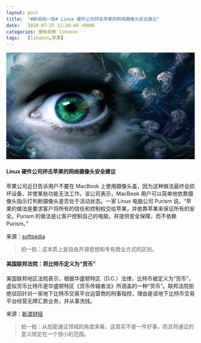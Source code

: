 ```yaml
---
layout: post
title:	"#新闻拍一拍# Linux 硬件公司抨击苹果的网络摄像头安全建议"
date:	2020-07-25 11:26:49 +0800 
categories:	硬核观察 linuxcn 
tags:	[linuxcn,苹果]
---
```



![](/Asserts/Images/album/202007/25/112634x8o9g81l2ogycy9g.jpg)


#### Linux 硬件公司抨击苹果的网络摄像头安全建议


苹果公司近日告诉用户不要在 MacBook 上使用摄像头盖，因为这种做法最终会损坏设备，并使某些功能无法工作。该公司表示，MacBook 用户可以简单地依靠摄像头指示灯判断摄像头是否处于活动状态。一家 Linux 电脑公司 Purism 说。“苹果的做法是要求客户将所有的信任和控制权交给苹果，并依靠苹果来保证所有的安全。Purism 的做法是让客户控制自己的电脑，并提供安全保障，而不依赖 Purism。”


来源：[softpedia](https://news.softpedia.com/news/linux-hardware-company-blasts-apple-for-webcam-security-advice-530597.shtml)



> 
> 拍一拍：这本质上是自由开源思想和专有商业方式的区别。
> 
> 
> 


#### 美国联邦法院：将比特币定义为“货币”


美国联邦地区法院表示，根据华盛顿特区（D.C.）法律，比特币被定义为“货币”，虚拟货币比特币是华盛顿特区《货币传输者法》所涵盖的一种“货币”。联邦法院拒绝驳回针对一家地下比特币交易平台运营商的刑事指控，理由是该地下比特币交易平台经营无牌汇款业务，并从事洗钱。


来源：[新浪财经](https://www.cnbeta.com/articles/tech/1007469.htm)



> 
> 拍一拍：从加密通证领域的角度来看，这其实不是一件好事，而且将通证的意义限定在一个很小的范围。
> 
> 
>
